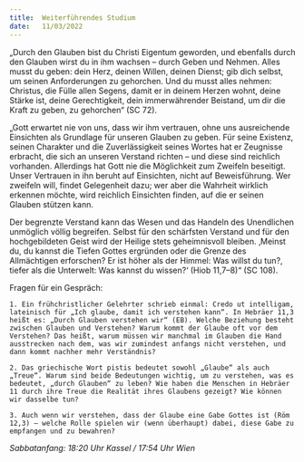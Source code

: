 ```yaml
---
title:  Weiterführendes Studium
date:   11/03/2022
---
```


„Durch den Glauben bist du Christi Eigentum geworden, und ebenfalls durch den Glauben wirst du in ihm wachsen – durch Geben und Nehmen. Alles musst du geben: dein Herz, deinen Willen, deinen Dienst; gib dich selbst, um seinen Anforderungen zu gehorchen. Und du musst alles nehmen: Christus, die Fülle allen Segens, damit er in deinem Herzen wohnt, deine Stärke ist, deine Gerechtigkeit, dein immerwährender Beistand, um dir die Kraft zu geben, zu gehorchen“ (SC 72).

„Gott erwartet nie von uns, dass wir ihm vertrauen, ohne uns ausreichende Einsichten als Grundlage für unseren Glauben zu geben. Für seine Existenz, seinen Charakter und die Zuverlässigkeit seines Wortes hat er Zeugnisse erbracht, die sich an unseren Verstand richten – und diese sind reichlich vorhanden. Allerdings hat Gott nie die Möglichkeit zum Zweifeln beseitigt. Unser Vertrauen in ihn beruht auf Einsichten, nicht auf Beweisführung. Wer zweifeln will, findet Gelegenheit dazu; wer aber die Wahrheit wirklich erkennen möchte, wird reichlich Einsichten finden, auf die er seinen Glauben stützen kann.

Der begrenzte Verstand kann das Wesen und das Handeln des Unendlichen unmöglich völlig begreifen. Selbst für den schärfsten Verstand und für den hochgebildeten Geist wird der Heilige stets geheimnisvoll bleiben. ‚Meinst du, du kannst die Tiefen Gottes ergründen oder die Grenze des Allmächtigen erforschen? Er ist höher als der Himmel: Was willst du tun?, tiefer als die Unterwelt: Was kannst du wissen?‘ (Hiob 11,7–8)“ (SC 108).

Fragen für ein Gespräch:

`1. Ein frühchristlicher Gelehrter schrieb einmal: Credo ut intelligam, lateinisch für „Ich glaube, damit ich verstehen kann“. In Hebräer 11,3 heißt es: „Durch Glauben verstehen wir“ (EB). Welche Beziehung besteht zwischen Glauben und Verstehen? Warum kommt der Glaube oft vor dem Verstehen? Das heißt, warum müssen wir manchmal im Glauben die Hand ausstrecken nach dem, was wir zumindest anfangs nicht verstehen, und dann kommt nachher mehr Verständnis?`

`2. Das griechische Wort pistis bedeutet sowohl „Glaube“ als auch „Treue“. ­Warum sind beide Bedeutungen wichtig, um zu verstehen, was es bedeutet, „durch Glauben“ zu leben? Wie haben die Menschen in Hebräer 11 durch ihre Treue die Realität ihres Glaubens gezeigt? Wie können wir dasselbe tun?`

`3. Auch wenn wir verstehen, dass der Glaube eine Gabe Gottes ist (Röm 12,3) – welche Rolle spielen wir (wenn überhaupt) dabei, diese Gabe zu empfangen und zu bewahren?`

_Sabbatanfang: 18:20 Uhr Kassel / 17:54 Uhr Wien_